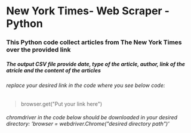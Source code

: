 # New York Times- Web Scraper - Python
### This Python code collect articles from The New York Times over the provided link
##### The output CSV file provide date, type of the article, author, link of the atricle and the content of the articles
###### replace your desired link in the code where you see below code: 
> browser.get("Put your link here")
###### chromdriver in the code below should be downloaded in your desired directory:  'browser = webdriver.Chrome("desired directory path")'

